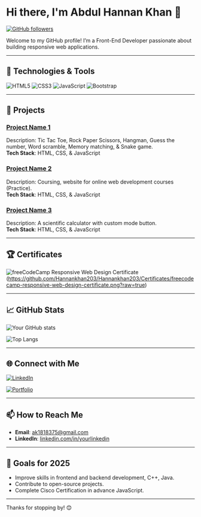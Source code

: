 # Hi there, I'm Abdul Hannan Khan 👋

[![GitHub followers](https://img.shields.io/github/followers/Hannankhan203?label=Follow&style=social)](https://github.com/Hannankhan203)
<!-- [![Twitter Follow](https://img.shields.io/twitter/follow/yourtwitterhandle?style=social)](https://twitter.com/yourtwitterhandle) -->

Welcome to my GitHub profile! I’m a Front-End Developer passionate about building responsive web applications.

---

## 🔧 Technologies & Tools

![HTML5](https://img.shields.io/badge/-HTML5-E34F26?logo=html5&logoColor=fff)
![CSS3](https://img.shields.io/badge/-CSS3-1572B6?logo=css3&logoColor=fff)
![JavaScript](https://img.shields.io/badge/-JavaScript-F7DF1E?logo=javascript&logoColor=000)
![Bootstrap](https://img.shields.io/badge/-Bootstrap-7952B3?logo=bootstrap&logoColor=white)
<!-- ![React](https://img.shields.io/badge/-React-61DAFB?logo=react&logoColor=000)
![Node.js](https://img.shields.io/badge/-Node.js-339933?logo=node.js&logoColor=fff)
![Python](https://img.shields.io/badge/-Python-3776AB?logo=python&logoColor=fff) -->

---

## 📘 Projects

### [Project Name 1](https://github.com/Hannankhan203/Games.git)
Description: Tic Tac Toe, Rock Paper Scissors, Hangman, Guess the number, Word scramble, Memory matching, & Snake game.  
**Tech Stack**: HTML, CSS, & JavaScript

### [Project Name 2](https://github.com/Hannankhan203/Coursing-Site.git)
Description: Coursing, website for online web development courses (Practice).  
**Tech Stack**: HTML, CSS, & JavaScript

### [Project Name 3](https://github.com/Hannankhan203/Scientific-Calculator.git)
Description: A scientific calculator with custom mode button.  
**Tech Stack**: HTML, CSS, & JavaScript

---

## 🏆 Certificates

![freeCodeCamp Responsive Web Design Certificate](https://github.com/Hannankhan203/Hannankhan203/Certificates/freecodecamp-responsive-web-design-certificate.png?raw=true)(https://github.com/Hannankhan203/Hannankhan203/Certificates/freecodecamp-responsive-web-design-certificate.png?raw=true)


---

## 📈 GitHub Stats

![Your GitHub stats](https://github-readme-stats.vercel.app/api?username=Hannankhan203&show_icons=true&theme=default)

![Top Langs](https://github-readme-stats.vercel.app/api/top-langs/?username=Hannankhan203&layout=compact&theme=default)

---

<!-- ## 📝 Blog & Writing

I occasionally write articles on [Your Blog, e.g., Medium, Dev.to] about [mention topics, e.g., web development, machine learning].

- [Blog Post 1](link-to-blog-post-1)
- [Blog Post 2](link-to-blog-post-2)

--- -->

## 🌐 Connect with Me

[![LinkedIn](https://img.shields.io/badge/-LinkedIn-blue?logo=linkedin&logoColor=white&link=https://www.linkedin.com/in/yourlinkedin)](https://www.linkedin.com/in/abdul-hannan-khan-16b358358/)
<!-- [![Twitter](https://img.shields.io/badge/-Twitter-1DA1F2?logo=twitter&logoColor=white&link=https://twitter.com/yourtwitterhandle)](https://twitter.com/yourtwitterhandle) -->
[![Portfolio](https://img.shields.io/badge/-Portfolio-000?logo=firefox&logoColor=white&link=https://yourportfolio.com)](https://hannankhan203.github.io/My-Portfolio/)

---

## 📫 How to Reach Me

- **Email**: ak1818375@gmail.com
- **LinkedIn**: [linkedin.com/in/yourlinkedin](https://www.linkedin.com/in/abdul-hannan-khan-16b358358/)
<!-- - **Twitter**: [@yourtwitterhandle](https://twitter.com/yourtwitterhandle) -->

---

## 🎯 Goals for 2025

- Improve skills in frontend and backend development, C++, Java.
- Contribute to open-source projects.
- Complete Cisco Certification in advance JavaScript.

---

Thanks for stopping by! 😊
